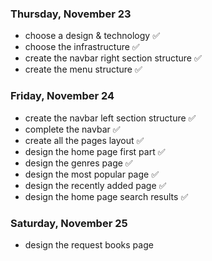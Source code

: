 ### Thursday, November 23

- choose a design & technology ✅
- choose the infrastructure ✅
- create the navbar right section structure ✅
- create the menu structure ✅

### Friday, November 24

- create the navbar left section structure ✅
- complete the navbar ✅
- create all the pages layout ✅
- design the home page first part ✅
- design the genres page ✅
- design the most popular page ✅
- design the recently added page ✅
- design the home page search results ✅

### Saturday, November 25

- design the request books page

